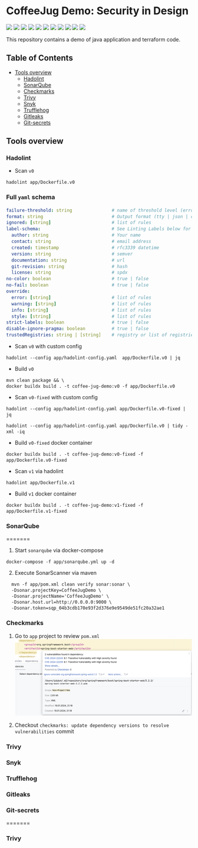 # CoffeeJug Demo: Security in Design

![](https://img.shields.io/badge/Language-Java-informational?style=flat&logo=java&logoColor=white&color=2bbc8a)
![](https://img.shields.io/badge/Tools-Terraform-informational?style=flat&logo=java&logoColor=white&color=2bbc8a)
![](https://img.shields.io/badge/Tools-Maven-informational?style=flat&logo=apache-maven&logoColor=white&color=2bbc8a)
![](https://img.shields.io/badge/Tools-Hadolint-informational?style=flat&logo=hadolint&logoColor=white&color=2bbc8a)
![](https://img.shields.io/badge/Tools-Checkmarx-informational?style=flat&logo=checkmarx&logoColor=white&color=2bbc8a)
![](https://img.shields.io/badge/Tools-SonarQube-informational?style=flat&logo=sonarqube&logoColor=white&color=2bbc8a)
![](https://img.shields.io/badge/Tools-Trivy-informational?style=flat&logo=trivy&logoColor=white&color=2bbc8a)
![](https://img.shields.io/badge/Tools-Snyk-informational?style=flat&logo=snyk&logoColor=white&color=2bbc8a)
![](https://img.shields.io/badge/Tools-TruffleHog-informational?style=flat&logo=trufflehog&logoColor=white&color=2bbc8a)
![](https://img.shields.io/badge/Tools-Gitleaks-informational?style=flat&logo=gitleaks&logoColor=white&color=2bbc8a)
![](https://img.shields.io/badge/Tools-Git--secrets-informational?style=flat&logo=git&logoColor=white&color=2bbc8a)


This repository contains a demo of java application and terraform code.

## Table of Contents

- [Tools overview](#application)
  - [Hadolint](#hadolint)
  - [SonarQube](#sonarqube)
  - [Checkmarks](#checkmarks)
  - [Trivy](#trivy)
  - [Snyk](#snyk)
  - [Trufflehog](#trufflehog)
  - [Gitleaks](#gitleaks)
  - [Git-secrets](#git-secrets)


## Tools overview

### Hadolint

* Scan `v0`
```shell
hadolint app/Dockerfile.v0
```

### Full `yaml` schema
```yaml
failure-threshold: string               # name of threshold level (error | warning | info | style | ignore | none)
format: string                          # Output format (tty | json | checkstyle | codeclimate | gitlab_codeclimate | gnu | codacy)
ignored: [string]                       # list of rules
label-schema:                           # See Linting Labels below for specific label-schema details
  author: string                        # Your name
  contact: string                       # email address
  created: timestamp                    # rfc3339 datetime
  version: string                       # semver
  documentation: string                 # url
  git-revision: string                  # hash
  license: string                       # spdx
no-color: boolean                       # true | false
no-fail: boolean                        # true | false
override:
  error: [string]                       # list of rules
  warning: [string]                     # list of rules
  info: [string]                        # list of rules
  style: [string]                       # list of rules
strict-labels: boolean                  # true | false
disable-ignore-pragma: boolean          # true | false
trustedRegistries: string | [string]    # registry or list of registries
```

* Scan `v0` with custom config
```shell
hadolint --config app/hadolint-config.yaml  app/Dockerfile.v0 | jq
```

* Build `v0`
```shell
mvn clean package && \
docker buildx build . -t coffee-jug-demo:v0 -f app/Dockerfile.v0 
```

* Scan `v0-fixed` with custom config
```shell
hadolint --config app/hadolint-config.yaml app/Dockerfile.v0-fixed | jq
```
```shell
hadolint --config app/hadolint-config.yaml app/Dockerfile.v0 | tidy -xml -iq
```

* Build `v0-fixed` docker container
```shell
docker buildx build . -t coffee-jug-demo:v0-fixed -f app/Dockerfile.v0-fixed
```

* Scan `v1` via hadolint
```shell
hadolint app/Dockerfile.v1
```

* Build `v1` docker container
```shell
docker buildx build . -t coffee-jug-demo:v1-fixed -f app/Dockerfile.v1-fixed
```

### SonarQube
=======

1. Start `sonarqube` via docker-compose
```shell
docker-compose -f app/sonarqube.yml up -d
```

2. Execute SonarScanner via maven
```shell
  mvn -f app/pom.xml clean verify sonar:sonar \
  -Dsonar.projectKey=CoffeeJugDemo \
  -Dsonar.projectName='CoffeeJugDemo' \
  -Dsonar.host.url=http://0.0.0.0:9000 \
  -Dsonar.token=sqp_04b3cdb170e93f2d376e9e9549de51fc20a32ae1
```

### Checkmarks

1. Go to `app` project to review `pom.xml`
   ![alt text](images/checkmarks-info.png)

2. Checkout `checkmarks: update dependency versions to resolve vulnerabilities` commit


### Trivy

[//]: # (todo: need to add something)

### Snyk

[//]: # (todo: need to add something)

### Trufflehog

[//]: # (todo: need to add something)

### Gitleaks

[//]: # (todo: need to add something)

### Git-secrets

[//]: # (todo: need to add something)
=======

[//]: # (todo: need to add something)

### Trivy

[//]: # (todo: need to add something)
